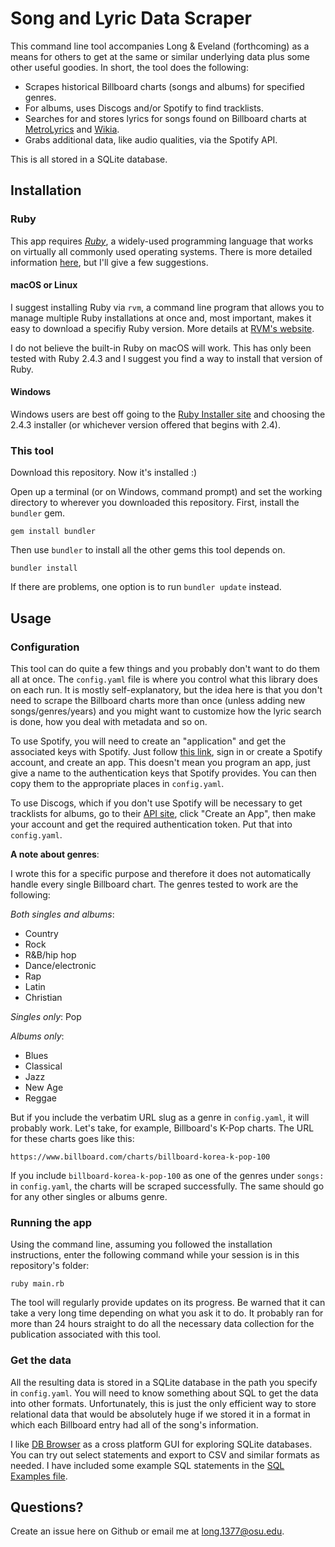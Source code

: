 # Song and Lyric Data Scraper

This command line tool accompanies Long & Eveland (forthcoming) as a means for
others to get at the same or similar underlying data plus some other useful 
goodies. In short, the tool does the following:

* Scrapes historical Billboard charts (songs and albums) for specified genres.
* For albums, uses Discogs and/or Spotify to find tracklists.
* Searches for and stores lyrics for songs found on Billboard charts at
[MetroLyrics](http://metrolyrics.com) and [Wikia](http://lyrics.wikia.com).
* Grabs additional data, like audio qualities, via the Spotify API.  

This is all stored in a SQLite database.

## Installation

### Ruby

This app requires [*Ruby*](https://www.ruby-lang.org), a widely-used programming
language that works on virtually all commonly used operating systems. There is 
more detailed information [here](https://www.ruby-lang.org/en/documentation/installation/),
but I'll give a few suggestions.

#### macOS or Linux

I suggest installing Ruby via `rvm`, a command line program that allows you to
manage multiple Ruby installations at once and, most important, makes it easy
to download a specifiy Ruby version. More details at [RVM's website](http://rvm.io/).

I do not believe the built-in Ruby on macOS will work. This has only been tested
with Ruby 2.4.3 and I suggest you find a way to install that version of Ruby.

#### Windows

Windows users are best off going to the 
[Ruby Installer site](https://rubyinstaller.org/downloads/) and choosing the 
2.4.3 installer (or whichever version offered that begins with 2.4).

### This tool

Download this repository. Now it's installed :)

Open up a terminal (or on Windows, command prompt) and set the working 
directory to wherever you downloaded this repository. First, install
the `bundler` gem.

`gem install bundler`

Then use `bundler` to install all the other gems this tool depends on.

`bundler install`

If there are problems, one option is to run `bundler update` instead.

## Usage

### Configuration

This tool can do quite a few things and you probably don't want to do 
them all at once. The `config.yaml` file is where you control what
this library does on each run. It is mostly self-explanatory, but
the idea here is that you don't need to scrape the Billboard charts 
more than once (unless adding new songs/genres/years) and you might 
want to customize how the lyric search is done, how you deal with 
metadata and so on.

To use Spotify, you will need to create an "application" and get the
associated keys with Spotify. Just follow 
[this link](https://beta.developer.spotify.com/dashboard/), sign in
or create a Spotify account, and create an app. This doesn't mean you
program an app, just give a name to the authentication keys that Spotify
provides. You can then copy them to the appropriate places in 
`config.yaml`.

To use Discogs, which if you don't use Spotify will be necessary to
get tracklists for albums, go to their 
[API site](https://www.discogs.com/developers/), click "Create an App",
then make your account and get the required authentication token. Put
that into `config.yaml`.

**A note about genres**:

I wrote this for a specific purpose and therefore it does not automatically
handle every single Billboard chart. The genres tested to work are the 
following:

*Both singles and albums*: 
* Country
* Rock
* R&B/hip hop
* Dance/electronic
* Rap
* Latin
* Christian

*Singles only*: Pop

*Albums only*:
* Blues
* Classical
* Jazz
* New Age
* Reggae

But if you include the verbatim URL slug as a genre in `config.yaml`,
it will probably work. Let's take, for example, Billboard's K-Pop 
charts. The URL for these charts goes like this:

`https://www.billboard.com/charts/billboard-korea-k-pop-100`

If you include `billboard-korea-k-pop-100`
as one of the genres under `songs:` in `config.yaml`,
the charts will be scraped successfully. The same should go for
any other singles or albums genre.

### Running the app

Using the command line, assuming you followed the installation instructions,
enter the following command while your session is in this repository's folder:

`ruby main.rb`

The tool will regularly provide updates on its progress. Be warned that it can
take a very long time depending on what you ask it to do. It probably ran
for more than 24 hours straight to do all the necessary data collection for the
publication associated with this tool.

### Get the data

All the resulting data is stored in a SQLite database in the path you specify
in `config.yaml`. You will need to know something about SQL to get the data 
into other formats. Unfortunately, this is just the only efficient way to store
relational data that would be absolutely huge if we stored it in a format in 
which each Billboard entry had all of the song's information.

I like [DB Browser](http://sqlitebrowser.org/) as a cross platform GUI for 
exploring SQLite databases. You can try out select statements and export to
CSV and similar formats as needed. I have included some example SQL statements
in the [SQL Examples file](SQL_Examples.md).

## Questions?

Create an issue here on Github or email me at long.1377@osu.edu.
